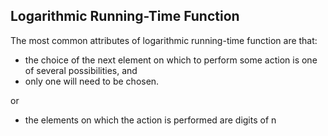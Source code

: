 ## Logarithmic Running-Time Function

The most common attributes of logarithmic running-time function are that:

- the choice of the next element on which to perform some action is one of several possibilities, and
- only one will need to be chosen.

or

- the elements on which the action is performed are digits of n
